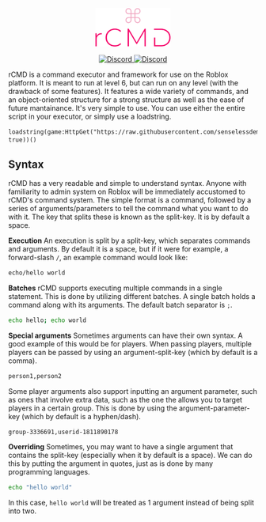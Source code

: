 
<p align="center"><img src="https://raw.githubusercontent.com/senselessdemon/rcmd/master/icon.png" width="30%" height="30%"></p>
<div align="center">
	<a href="https://discord.io/demonden">
		<img src="https://img.shields.io/badge/discord-server-blue.svg" alt="Discord" />
	</a>
	<a href="https://www.roblox.com/users/1811890178/profile">
		<img src="https://img.shields.io/badge/roblox-profile-red.svg" alt="Discord" />
	</a>
</div>

rCMD is a command executor and framework for use on the Roblox platform. It is meant to run at level 6, but can run on any level (with the drawback of some features). It features a wide variety of commands, and an object-oriented structure for a strong structure as well as the ease of future mantainance.
It's very simple to use. You can use either the entire script in your executor, or simply use a loadstring.
```
loadstring(game:HttpGet("https://raw.githubusercontent.com/senselessdemon/rcmd/master/init.lua", true))()
```
## Syntax
rCMD has a very readable and simple to understand syntax. Anyone with familiarity to admin system on Roblox will be immediately accustomed to rCMD's command system. The simple format is a command, followed by a series of arguments/parameters to tell the command what you want to do with it. The key that splits these is known as the split-key. It is by default a space. 

<b>Execution</b>
An execution is split by a split-key, which separates commands and arguments. By default it is a space, but if it were for example, a forward-slash `/`, an example command would look like:
```bash
echo/hello world
```
<b>Batches</b>
rCMD supports executing multiple commands in a single statement. This is done by utilizing different batches. A single batch holds a command along with its arguments. The default batch separator is `;`.
```bash
echo hello; echo world
```
<b>Special arguments</b>
Sometimes arguments can have their own syntax. A good example of this would be for players. When passing players, multiple players can be passed by using an argument-split-key (which by default is a comma).
```bash
person1,person2
```
Some player arguments also support inputting an argument parameter, such as ones that involve extra data, such as the one the allows you to target players in a certain group. This is done by using the argument-parameter-key (which by default is a hyphen/dash).
```
group-3336691,userid-1811890178
```
<b>Overriding</b>
Sometimes, you may want to have a single argument that contains the split-key (especially when it by default is a space). We can do this by putting the argument in quotes, just as is done by many programming languages.
```bash
echo "hello world"
```
In this case, `hello world` will be treated as 1 argument instead of being split into two.
